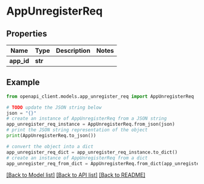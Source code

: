 # AppUnregisterReq


## Properties

Name | Type | Description | Notes
------------ | ------------- | ------------- | -------------
**app_id** | **str** |  | 

## Example

```python
from openapi_client.models.app_unregister_req import AppUnregisterReq

# TODO update the JSON string below
json = "{}"
# create an instance of AppUnregisterReq from a JSON string
app_unregister_req_instance = AppUnregisterReq.from_json(json)
# print the JSON string representation of the object
print(AppUnregisterReq.to_json())

# convert the object into a dict
app_unregister_req_dict = app_unregister_req_instance.to_dict()
# create an instance of AppUnregisterReq from a dict
app_unregister_req_from_dict = AppUnregisterReq.from_dict(app_unregister_req_dict)
```
[[Back to Model list]](../README.md#documentation-for-models) [[Back to API list]](../README.md#documentation-for-api-endpoints) [[Back to README]](../README.md)



